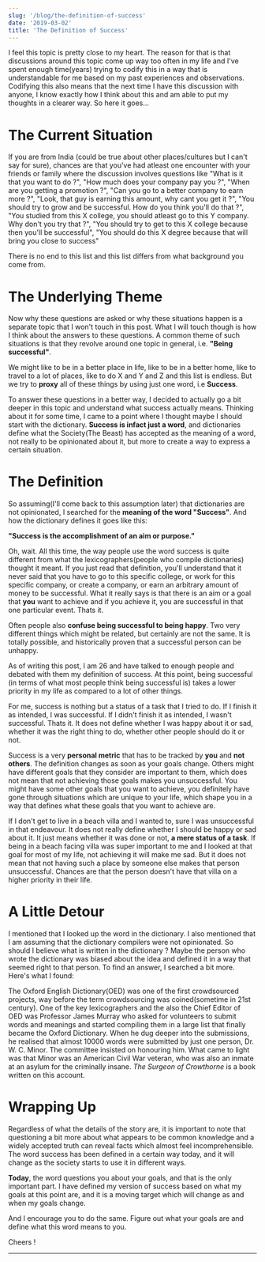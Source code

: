 ```yaml
---
slug: '/blog/the-definition-of-success'
date: '2019-03-02'
title: 'The Definition of Success'
---
```


I feel this topic is pretty close to my heart. The reason for that is that discussions around this topic come up way too often in my life and I've spent enough time(years) trying to codify this in a way that is understandable for me based on my past experiences and observations. Codifying this also means that the next time I have this discussion with anyone, I know exactly how I think about this and am able to put my thoughts in a clearer way. So here it goes...

# The Current Situation

If you are from India (could be true about other places/cultures but I can't say for sure), chances are that you've had atleast one encounter with your friends or family where the discussion involves questions like "What is it that you want to do ?", "How much does your company pay you ?", "When are you getting a promotion ?", "Can you go to a better company to earn more ?", "Look, that guy is earning this amount, why cant you get it ?", "You should try to grow and be successful. How do you think you'll do that ?", "You studied from this X college, you should atleast go to this Y company. Why don't you try that ?", "You should try to get to this X college because then you'll be successful", "You should do this X degree because that will bring you close to success"

There is no end to this list and this list differs from what background you come from.

# The Underlying Theme

Now why these questions are asked or why these situations happen is a separate topic that I won't touch in this post. What I will touch though is how I think about the answers to these questions. A common theme of such situations is that they revolve around one topic in general, i.e. **"Being successful"**.

We might like to be in a better place in life, like to be in a better home, like to travel to a lot of places, like to do X and Y and Z and this list is endless. But we try to **proxy** all of these things by using just one word, i.e **Success**.

To answer these questions in a better way, I decided to actually go a bit deeper in this topic and understand what success actually means. Thinking about it for some time, I came to a point where I thought maybe I should start with the dictionary. **Success is infact just a word**, and dictionaries define what the Society(The Beast) has accepted as the meaning of a word, not really to be opinionated about it, but more to create a way to express a certain situation.

# The Definition

So assuming(I'll come back to this assumption later) that dictionaries are not opinionated, I searched for the **meaning of the word "Success"**. And how the dictionary defines it goes like this:

**"Success is the accomplishment of an aim or purpose."**

Oh, wait. All this time, the way people use the word success is quite different from what the lexicographers(people who compile dictionaries) thought it meant. If you just read that definition, you'll understand that it never said that you have to go to this specific college, or work for this specific company, or create a company, or earn an arbitrary amount of money to be successful. What it really says is that there is an aim or a goal that **you** want to achieve and if you achieve it, you are successful in that one particular event. Thats it.

Often people also **confuse being successful to being happy**. Two very different things which might be related, but certainly are not the same. It is totally possible, and historically proven that a successful person can be unhappy.

As of writing this post, I am 26 and have talked to enough people and debated with them my definition of success. At this point, being successful (in terms of what most people think being successful is) takes a lower priority in my life as compared to a lot of other things.

For me, success is nothing but a status of a task that I tried to do. If I finish it as intended, I was successful. If I didn't finish it as intended, I wasn't successful. Thats it. It does not define whether I was happy about it or sad, whether it was the right thing to do, whether other people should do it or not.

Success is a very **personal metric** that has to be tracked by **you** and **not others**. The definition changes as soon as your goals change. Others might have different goals that they consider are important to them, which does not mean that not achieving those goals makes you unsuccessful. You might have some other goals that you want to achieve, you definitely have gone through situations which are unique to your life, which shape you in a way that defines what these goals that you want to achieve are.

If I don't get to live in a beach villa and I wanted to, sure I was unsuccessful in that endeavour. It does not really define whether I should be happy or sad about it. It just means whether it was done or not, **a mere status of a task**. If being in a beach facing villa was super important to me and I looked at that goal for most of my life, not achieving it will make me sad. But it does not mean that not having such a place by someone else makes that person unsuccessful. Chances are that the person doesn't have that villa on a higher priority in their life.

# A Little Detour

I mentioned that I looked up the word in the dictionary. I also mentioned that I am assuming that the dictionary compilers were not opinionated. So should I believe what is written in the dictionary ? Maybe the person who wrote the dictionary was biased about the idea and defined it in a way that seemed right to that person. To find an answer, I searched a bit more. Here's what I found:

The Oxford English Dictionary(OED) was one of the first crowdsourced projects, way before the term crowdsourcing was coined(sometime in 21st century). One of the key lexicographers and the also the Chief Editor of OED was Professor James Murray who asked for volunteers to submit words and meanings and started compiling them in a large list that finally became the Oxford Dictionary. When he dug deeper into the submissions, he realised that almost 10000 words were submitted by just one person, Dr. W. C. Minor. The committee insisted on honouring him. What came to light was that Minor was an American Civil War veteran, who was also an inmate at an asylum for the criminally insane. _The Surgeon of Crowthorne_ is a book written on this account.

# Wrapping Up

Regardless of what the details of the story are, it is important to note that questioning a bit more about what appears to be common knowledge and a widely accepted truth can reveal facts which almost feel incomprehensible. The word success has been defined in a certain way today, and it will change as the society starts to use it in different ways.

**Today**, the word questions you about your goals, and that is the only important part. I have defined my version of success based on what my goals at this point are, and it is a moving target which will change as and when my goals change.

And I encourage you to do the same. Figure out what your goals are and define what this word means to you.

Cheers !

---
